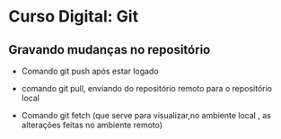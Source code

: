 # Curso Digital: Git

## Gravando mudanças no repositório

* Comando git push após estar logado 

* comando git pull, enviando do repositório remoto para o repositório local

* Comando git fetch (que serve para visualizar,no ambiente local , as alterações feitas no ambiente remoto)
